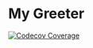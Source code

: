 # My Greeter

[![Codecov Coverage](https://img.shields.io/codecov/c/github/arpit-absyadav/npm-lib/master.svg?style=flat-square)](https://codecov.io/gh/arpit-absyadav/npm-lib/)
